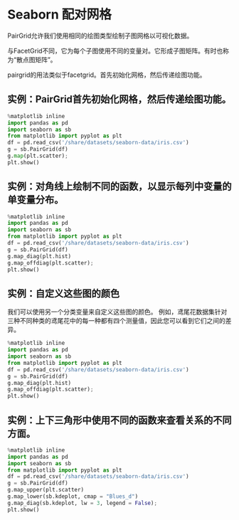 # Seaborn 配对网格

PairGrid允许我们使用相同的绘图类型绘制子图网格以可视化数据。

与FacetGrid不同，它为每个子图使用不同的变量对。它形成子图矩阵。有时也称为“散点图矩阵”。

pairgrid的用法类似于facetgrid。首先初始化网格，然后传递绘图功能。

## 实例：PairGrid首先初始化网格，然后传递绘图功能。

```python
%matplotlib inline
import pandas as pd
import seaborn as sb
from matplotlib import pyplot as plt
df = pd.read_csv('/share/datasets/seaborn-data/iris.csv')
g = sb.PairGrid(df)
g.map(plt.scatter);
plt.show()
```

## 实例：对角线上绘制不同的函数，以显示每列中变量的单变量分布。

```python
%matplotlib inline
import pandas as pd
import seaborn as sb
from matplotlib import pyplot as plt
df = pd.read_csv('/share/datasets/seaborn-data/iris.csv')
g = sb.PairGrid(df)
g.map_diag(plt.hist)
g.map_offdiag(plt.scatter);
plt.show()
```



## 实例：自定义这些图的颜色
我们可以使用另一个分类变量来自定义这些图的颜色。
例如，鸢尾花数据集针对三种不同种类的鸢尾花中的每一种都有四个测量值，因此您可以看到它们之间的差异。

```python
%matplotlib inline
import pandas as pd
import seaborn as sb
from matplotlib import pyplot as plt
df = pd.read_csv('/share/datasets/seaborn-data/iris.csv')
g = sb.PairGrid(df)
g.map_diag(plt.hist)
g.map_offdiag(plt.scatter);
plt.show()
```

## 实例：上下三角形中使用不同的函数来查看关系的不同方面。

```python
%matplotlib inline
import pandas as pd
import seaborn as sb
from matplotlib import pyplot as plt
df = pd.read_csv('/share/datasets/seaborn-data/iris.csv')
g = sb.PairGrid(df)
g.map_upper(plt.scatter)
g.map_lower(sb.kdeplot, cmap = "Blues_d")
g.map_diag(sb.kdeplot, lw = 3, legend = False);
plt.show()
```
<code class=gatsby-kernelname data-language=python></code>
